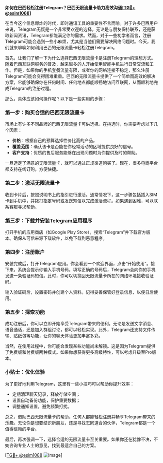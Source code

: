 **如何在巴西轻松注册Telegram？巴西无限流量卡助力高效沟通[[TG💪+ @esim1088](https://t.me/s/esim1088)]**

在当今这个信息爆炸的时代，即时通讯工具的重要性不言而喻。对于许多巴西用户来说，Telegram无疑是一个非常受欢迎的选择。无论是与朋友保持联系，还是获取新闻资讯，Telegram都能满足你的需求。然而，对于一些初学者而言，注册Telegram可能会遇到一些小麻烦，尤其是当他们需要解决网络问题时。今天，我们就来聊聊如何利用巴西的无限流量卡轻松注册Telegram。

首先，让我们了解一下为什么选择巴西无限流量卡是注册Telegram的理想方式。随着巴西互联网服务的普及，越来越多的人开始使用智能手机进行日常交流和工作。但是，如果你的手机套餐流量有限，或者你的网络连接不稳定，那么注册Telegram可能会变得困难重重。巴西的无限流量卡提供了一个简单而高效的解决方案，它能够确保你在任何时间、任何地点都能顺畅地访问互联网，从而顺利地完成Telegram的注册过程。

那么，具体应该如何操作呢？以下是一些实用的步骤：

### 第一步：购买合适的巴西无限流量卡

市场上有许多不同品牌的巴西无限流量卡可供选择。在挑选时，你需要考虑以下几个因素：
- **价格**：根据自己的预算选择性价比高的产品。
- **覆盖范围**：确认该卡是否能在你经常活动的区域提供良好的信号。
- **客户支持**：优质的售后服务能够在出现问题时为你提供及时的帮助。

一旦选定了满意的无限流量卡，就可以通过正规渠道购买了。现在，很多电商平台都支持在线订购，方便快捷。

### 第二步：激活无限流量卡

收到卡片后，按照说明书上的指引进行激活。通常情况下，这一步骤包括插入SIM卡到手机中，并拨打指定号码或发送短信以完成激活流程。如果遇到困难，可以联系客服寻求帮助。

### 第三步：下载并安装Telegram应用程序

打开手机的应用商店（如Google Play Store），搜索“Telegram”并下载官方版本。确保从可信来源下载软件，以免下载到恶意程序。

### 第四步：注册账户

安装完成后，打开Telegram应用。你会看到一个欢迎界面，点击“开始使用”。接下来，系统会提示你输入手机号码。填写正确的号码后，Telegram会向你的手机发送一条验证码短信。此时，你可以切换回无限流量卡所在的网络环境接收验证码。

输入验证码后，设置密码并创建个人资料。记得妥善保管好登录信息，以便日后使用。

### 第五步：探索功能

成功注册后，你可以立即开始享受Telegram带来的便利。无论是发送文字消息、语音通话，还是加入群组讨论，都可以轻松实现。此外，Telegram还支持文件传输、贴纸包等功能，让你的聊天体验更加丰富多彩。

当然，在使用过程中，你可能会发现某些功能尚未解锁。这是因为Telegram提供了免费版和付费版两种模式。如果你想获得更多高级特性，可以考虑升级至Pro版本。

### 小贴士：优化体验

为了更好地利用Telegram，这里有一些小技巧可以帮助你提升效率：
- 定期清理聊天记录，释放存储空间；
- 设置自动备份功能，保护重要数据；
- 调整通知设置，避免频繁打扰。

总之，借助巴西无限流量卡的帮助，任何人都能轻松注册并畅享Telegram带来的乐趣。无论你是想要结识新朋友，还是寻找志同道合的伙伴，Telegram都是一个值得信赖的平台。

最后，再次强调一下，选择合适的无限流量卡至关重要。如果你还在犹豫不决，不妨咨询专业人士的意见，找到最适合自己的方案。

[[TG💪+ @esim1088](https://t.me/s/esim1088) ![Image](https://i.postimg.cc/4NQfJmqS/Snipaste-2025-05-13-00-14-12.png)]